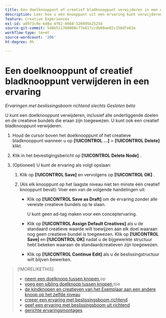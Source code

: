 ```yaml
---
title: Een doelknooppunt of creatief bladknooppunt verwijderen in een ervaring
description: Leer hoe u een knooppunt uit een ervaring kunt verwijderen.
feature: Creative Experiences
exl-id: a8973c9e-bd0a-4f62-8668-520495b2525d
source-git-commit: 5d8b511708008c77e817ccdb00ae02c158dfe63e
workflow-type: tm+mt
source-wordcount: '206'
ht-degree: 0%

---
```


# Een doelknooppunt of creatief bladknooppunt verwijderen in een ervaring

*Ervaringen met beslissingsboom richtend slechts*
*Gesloten bèta*

U kunt een doelknooppunt verwijderen, inclusief alle onderliggende doelen en de creatieve bundels die eraan zijn toegewezen. U kunt ook een creatief bladknooppunt verwijderen.

<!-- 1. [ways to get to the decision tree] -->

1. Houd de cursor boven het doelknooppunt of het creatieve bladknooppunt wanneer u op **[!UICONTROL ...]** > **[!UICONTROL Delete]** klikt.

1. Klik in het bevestigingsbericht op **[!UICONTROL Delete Node]** .

1. (Optioneel) U kunt de ervaring als volgt opslaan:

   1. Klik op **[!UICONTROL Save]** en vervolgens op **[!UICONTROL OK]** .

   1. (Als elk knooppunt op het laagste niveau niet ten minste één creatief knooppunt bevat): Voer een van de volgende handelingen uit:

      * Klik op **[!UICONTROL Save as Draft]** om de ervaring zonder alle vereiste creatieve bundels op te slaan.

        U kunt geen ad-tag maken voor een conceptervaring.

      * Klik op **[!UICONTROL Assign Default Creatives]** als u de standaard creatieve waarde wilt toewijzen aan elk doel waaraan nog geen creatieve bundel is toegewezen. Klik op **[!UICONTROL Save]** en **[!UICONTROL OK]** nadat u de bijgewerkte structuur hebt bekeken waaraan de standaardcreatieven zijn toegewezen.

      * Klik op **[!UICONTROL Continue Edit]** als u de beslissingstructuur wilt blijven bewerken.

>[!MORELIKETHIS]
>
>* [ neem een doelknoop tussen knopen ](experience-target-node-add-inner.md) op
>* [ voeg een sibling doelknoop tussen knopen ](experience-target-node-add-sibling.md) toe
>* [ de kindknopen en creatieven van het Exemplaar aan een andere knoop op het zelfde niveau ](experience-target-node-copy.md)
>* [ creeer een ervaring met beslissingsboom richtend ](experience-create-targeting.md)
>* [ geef een ervaring met beslissingsboom uit richtend ](experience-edit-targeting.md)
>* [ gerichte ervaringsmontages ](experience-settings-targeting.md)
